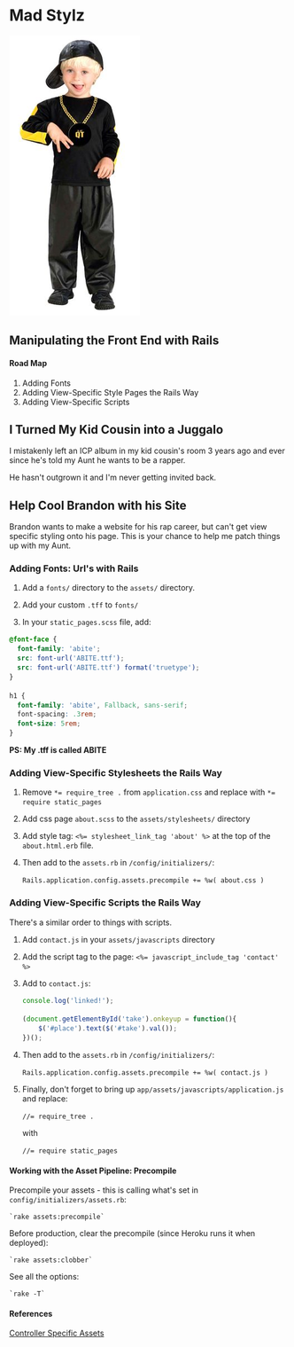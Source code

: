 # Mad Stylz
![cool brandon](./app/assets/images/boy_rap.png)
## Manipulating the Front End with Rails

#### Road Map
1. Adding Fonts
2. Adding View-Specific Style Pages the Rails Way
3. Adding View-Specific Scripts

## I Turned My Kid Cousin into a Juggalo

I mistakenly left an ICP album in my kid cousin's room 3 years ago and ever
since he's told my Aunt he wants to be a rapper.

He hasn't outgrown it and I'm never getting invited back.

## Help Cool Brandon with his Site

Brandon wants to make a website for his rap career, but can't get view specific
styling onto his page. This is your chance to help me patch things up with my
Aunt.

### Adding Fonts: Url's with Rails

1. Add a `fonts/` directory to the `assets/` directory.

2. Add your custom `.tff` to `fonts/`

3. In your `static_pages.scss` file, add:

```scss
@font-face {
  font-family: 'abite';
  src: font-url('ABITE.ttf');
  src: font-url('ABITE.ttf') format('truetype');
}

h1 {
  font-family: 'abite', Fallback, sans-serif;
  font-spacing: .3rem;
  font-size: 5rem;
}
```

__PS: My .tff is called ABITE__

### Adding View-Specific Stylesheets the Rails Way

1. Remove `*= require_tree .` from `application.css` and replace
   with `*= require static_pages`

2. Add css page `about.scss` to the `assets/stylesheets/` directory

3. Add style tag: `<%= stylesheet_link_tag 'about' %>` at the top of
   the `about.html.erb` file.

4. Then add to the `assets.rb` in `/config/initializers/`:

	`Rails.application.config.assets.precompile += %w( about.css )`

### Adding View-Specific Scripts the Rails Way

There's a similar order to things with scripts.

1. Add `contact.js` in your `assets/javascripts` directory

2. Add the script tag to the page:
	`<%= javascript_include_tag 'contact' %>`

3. Add to `contact.js`:

	```javascript
	console.log('linked!');

	(document.getElementById('take').onkeyup = function(){
	    $('#place').text($('#take').val());
	})();
	```
4. Then add to the `assets.rb` in `/config/initializers/`:

	`Rails.application.config.assets.precompile += %w( contact.js )`

5. Finally, don't forget to bring up `app/assets/javascripts/application.js` and
replace:

	`//= require_tree .`

	with

	`//= require static_pages`

#### Working with the Asset Pipeline: Precompile

Precompile your assets - this is calling what's set in
`config/initializers/assets.rb`:

	`rake assets:precompile`

Before production, clear the precompile (since Heroku runs it when
deployed):

	`rake assets:clobber`

See all the options:

	`rake -T`

#### References

[Controller Specific Assets](http://theflyingdeveloper.com/controller-specific-assets-with-rails-4/)
